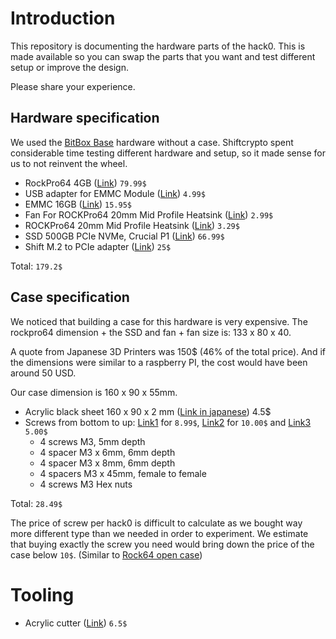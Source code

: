 # Introduction

This repository is documenting the hardware parts of the hack0.
This is made available so you can swap the parts that you want and test different setup or improve the design.

Please share your experience.

## Hardware specification

We used the [BitBox Base](https://base.shiftcrypto.ch) hardware without a case. Shiftcrypto spent considerable time testing different hardware and setup, so it made sense for us to not reinvent the wheel.

* RockPro64 4GB ([Link](https://store.pine64.org/?product=rockpro64-4gb-single-board-computer)) `79.99$`
* USB adapter for EMMC Module ([Link](https://store.pine64.org/?product=usb-adapter-for-emmc-module)) `4.99$`
* EMMC 16GB ([Link](https://store.pine64.org/?product=16gb-emmc)) `15.95$`
* Fan For ROCKPro64 20mm Mid Profile Heatsink ([Link](https://store.pine64.org/?product=fan-for-rockpro64-20mm-mid-profile-heatsink)) `2.99$`
* ROCKPro64 20mm Mid Profile Heatsink ([Link](https://store.pine64.org/?product=rockpro64-20mm-mid-profile-heatsink)) `3.29$`
* SSD 500GB PCIe NVMe, Crucial P1 ([Link](https://www.crucial.com/usa/en/ct500p1ssd8)) `66.99$`
* Shift M.2 to PCIe adapter ([Link](https://shop.shiftcrypto.ch/en/products/compact-m2-nvme-ssd-to-pcie-adapter-15/)) `25$`

Total: `179.2$`

## Case specification

We noticed that building a case for this hardware is very expensive.
The rockpro64 dimension + the SSD and fan + fan size is: 133 x 80 x 40.

A quote from Japanese 3D Printers was 150$ (46% of the total price). And if the dimensions were similar to a raspberry PI, the cost would have been around 50 USD.

Our case dimension is 160 x 90 x 55mm.
* Acrylic black sheet 160 x 90 x 2 mm ([Link in japanese](https://www.amazon.co.jp/gp/product/B00AJEOMGU)) 4.5$
* Screws from bottom to up: [Link1](https://www.amazon.co.jp/gp/product/B07GPQBKFG) for `8.99$`, [Link2](https://www.amazon.co.jp/gp/product/B07414YZP7) for `10.00$` and [Link3](https://www.sengoku.co.jp/mod/sgk_cart/detail.php?code=EEHD-57DW) `5.00$`
    * 4 screws M3, 5mm depth
    * 4 spacer M3 x 6mm, 6mm depth
    * 4 spacer M3 x 8mm, 6mm depth
    * 4 spacers M3 x 45mm, female to female
    * 4 screws M3 Hex nuts

Total: `28.49$`

The price of screw per hack0 is difficult to calculate as we bought way more different type than we needed in order to experiment.
We estimate that buying exactly the screw you need would bring down the price of the case below `10$`. (Similar to [Rock64 open case](https://store.pine64.org/?product=rock64-acrylic-open-enclosure))

# Tooling

* Acrylic cutter ([Link](https://www.amazon.co.jp/gp/product/B002RV9LGE/)) `6.5$`
